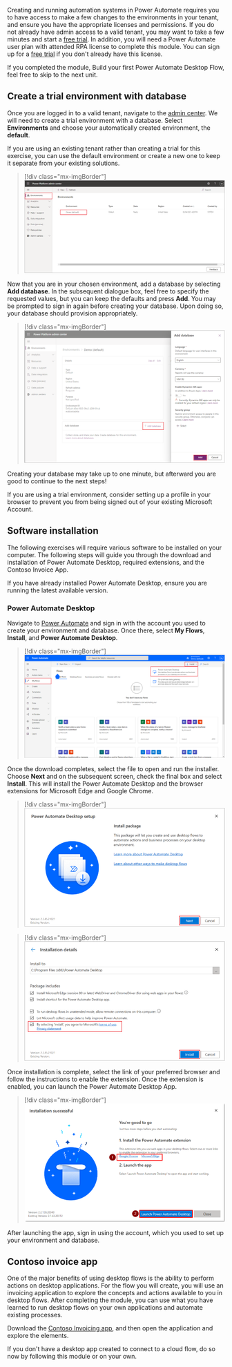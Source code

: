 Creating and running automation systems in Power Automate requires you to have access to make a few changes to the environments in your tenant, and ensure you have the appropriate licenses and permissions. If you do not already have admin access to a valid tenant, you may want to take a few minutes and start a [free trial](https://www.microsoft.com/microsoft-365/enterprise/office-365-e3?activetab=pivot%3aoverviewtab/?azure-portal=true). In addition, you will need a Power Automate user plan with attended RPA license to complete this module. You can sign up for a [free trial](https://flow.microsoft.com/pricing/?azure-portal=true) if you don't already have this license.

If you completed the module, Build your first Power Automate Desktop Flow, feel free to skip to the next unit.

## Create a trial environment with database

Once you are logged in to a valid tenant, navigate to the [admin center](https://admin.powerplatform.microsoft.com/environments/?azure-portal=true). We will need to create a trial environment with a database. Select **Environments** and choose your automatically created environment, the **default**.

If you are using an existing tenant rather than creating a trial for this exercise, you can use the default environment or create a new one to keep it separate from your existing solutions.

> [!div class="mx-imgBorder"]
> [![Screenshot of the Environments list.](../media/environments.png)](../media/environments.png#lightbox)

Now that you are in your chosen environment, add a database by selecting **Add database**. In the subsequent dialogue box, feel free to specify the requested values, but you can keep the defaults and press **Add**. You may be prompted to sign in again before creating your database. Upon doing so, your database should provision appropriately.

> [!div class="mx-imgBorder"]
> [![Screenshot of the add database button.](../media/database.png)](../media/database.png#lightbox)

Creating your database may take up to one minute, but afterward you are good to continue to the next steps!

If you are using a trial environment, consider setting up a profile in your browser to prevent you from being signed out of your existing Microsoft Account.

## Software installation

The following exercises will require various software to be installed on your computer. The following steps will guide you through the download and installation of Power Automate Desktop, required extensions, and the Contoso Invoice App.

If you have already installed Power Automate Desktop, ensure you are running the latest available version.

### Power Automate Desktop

Navigate to [Power Automate](https://flow.microsoft.com/?azure-portal=true) and sign in with the account you used to create your environment and database. Once there, select **My Flows**, **Install**, and **Power Automate Desktop**.

> [!div class="mx-imgBorder"]
> [![Screenshot of the install Power Automate Desktop feature.](../media/install-desktop.png)](../media/install-desktop.png#lightbox)

Once the download completes, select the file to open and run the installer. Choose **Next** and on the subsequent screen, check the final box and select **Install**. This will install the Power Automate Desktop and the browser extensions for Microsoft Edge and Google Chrome.

> [!div class="mx-imgBorder"]
> [![Screenshot of the Power Automate Desktop setup page.](../media/installer-1.png)](../media/installer-1.png#lightbox)

> [!div class="mx-imgBorder"]
> [![Screenshot of the installation details and install button.](../media/installer-2.png)](../media/installer-2.png#lightbox)

Once installation is complete, select the link of your preferred browser and follow the instructions to enable the extension. Once the extension is enabled, you can launch the Power Automate Desktop App.

> [!div class="mx-imgBorder"]
> [![Screenshot of the successful installation message with launch button.](../media/installer-3.png)](../media/installer-3.png#lightbox)

After launching the app, sign in using the account, which you used to set up your environment and database.

## Contoso invoice app

One of the major benefits of using desktop flows is the ability to perform actions on desktop applications. For the flow you will create, you will use an invoicing application to explore the concepts and actions available to you in desktop flows. After completing the module, you can use what you have learned to run desktop flows on your own applications and automate existing processes.

Download the [Contoso Invoicing app](https://github.com/MicrosoftDocs/mslearn-developer-tools-power-platform/raw/master/power-automate-desktop/contoso-invoice-app/ContosoInvoicingSetup.exe), and then open the application and explore the elements.

If you don't have a desktop app created to connect to a cloud flow, do so now by following this module or on your own.
